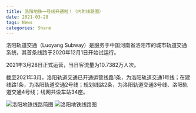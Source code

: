 ```yaml
---
title: 洛阳地铁一号线开通啦！（内附线路图）
date: 2021-03-28
tags: News
categories: Share
---
```

洛阳轨道交通（Luoyang Subway）是服务于中国河南省洛阳市的城市轨道交通系统，其首条线路于2020年12月1日开始试运行。

2021年3月28日正式运营，当日客流量为10.7382万人次。

截至2021年3月，洛阳轨道交通已开通运营线路1条，为洛阳轨道交通1号线；在建线路1条，为洛阳轨道交通2号线；规划线路2条，为洛阳轨道交通3号线、洛阳轨道交通4号线；线网共设车站34座。

<!--more-->
![洛阳地铁线路简图](https://fastly.jsdelivr.net/gh/pdone/static@latest/img/ly_line_lite.png)
![洛阳地铁线路图](https://fastly.jsdelivr.net/gh/pdone/static@latest/img/ly_line.jpg)
